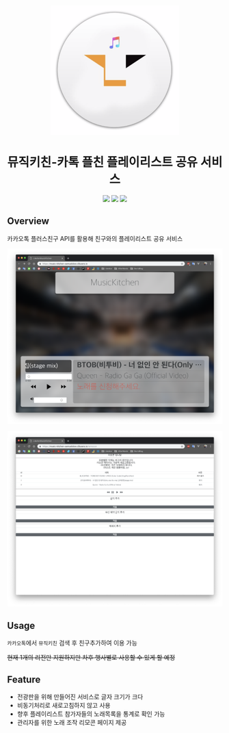 <div align="middle">
    <img src="./readme_assets/logo.png" style="width:300px;"/>
</div>

<h1 align="center">뮤직키친-카톡 플친 플레이리스트 공유 서비스</h1>

<p align="center">
    <img src="https://img.shields.io/badge/Coverage-1%20thd-brightgreen.svg"/>
    <img src="https://img.shields.io/badge/Lang-ruby-red.svg"/>
    <img src="https://img.shields.io/badge/release-v0.0.1-orange.svg"/>
</p>


## Overview

카카오톡 플러스친구 API를 활용해 친구와의 플레이리스트 공유 서비스 

![list](./readme_assets/list.png)

![remocon](./readme_assets/remocon.png)

## Usage

`카카오톡`에서 `뮤직키친` 검색 후 친구추가하여 이용 가능

~~현재 1개의 리전만 지원하지만 차후 행사별로 사용할 수 있게 할 예정~~

## Feature

* 전광판을 위해 만들어진 서비스로 글자 크기가 크다
* 비동기처리로 새로고침하지 않고 사용
* 향후 플레이리스트 참가자들의 노래목록을 통계로 확인 가능
* 관리자를 위한 노래 조작 리모콘 페이지 제공
